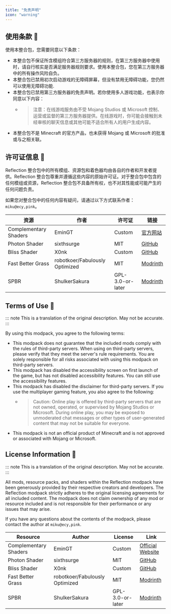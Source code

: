 ```yaml
---
title: "免责声明"
icon: "warning"
---
```


## 使用条款 📜

使用本整合包，您需要同意以下条款：

- 本整合包不保证所含模组符合第三方服务器的规则，在第三方服务器中使用时，请自行核实是否满足服务器规则要求。使用本整合包，您在第三方服务器中的所有操作风险自负。
- 本整合包已禁用初次启动游戏的无障碍屏幕，但没有禁用无障碍功能，您仍然可以使用无障碍功能.
- 本整合包已禁用第三方服务器的免责声明。若你使用多人游戏功能，也表示你同意以下内容：
  - > 注意：在线游戏服务由不受 Mojang Studios 或 Microsoft 控制、运营或监督的第三方服务器提供。在线游戏时，你可能会接触到未经审核的聊天信息或其他可能不适合所有人的用户生成内容。
- 本整合包不是 Minecraft 的官方产品，也未获得 Mojang 或 Microsoft 的批准或与之相关联。

## 许可证信息 📜

Reflection 整合包中的所有模组、资源包和着色器均由各自的作者和开发者提供。Reflection 整合包尊重并遵循这些内容的原始许可证。对于整合包中包含的任何模组或资源，Reflection 整合包不具备所有权，也不对其性能或可能产生的任何问题负责。

如果您对整合包中的任何内容有疑问，请通过以下方式联系作者：`miku@ecy,pink`。

| 资源                  | 作者                           | 许可证           | 链接                                                            |
| --------------------- | ------------------------------ | ---------------- | --------------------------------------------------------------- |
| Complementary Shaders | EminGT                         | Custom           | [官方网站](https://www.complementary.dev/shaders/)              |
| Photon Shader         | sixthsurge                     | MIT              | [GitHub](https://github.com/sixthsurge/photon)                  |
| Bliss Shader          | X0nk                           | Custom           | [GitHub](https://github.com/X0nk/Bliss-Shader)                  |
| Fast Better Grass     | robotkoer/Fabulously Optimized | MIT              | [Modrinth](https://modrinth.com/resourcepack/fast-better-grass) |
| SPBR                  | ShulkerSakura                  | GPL-3.0-or-later | [Modrinth](https://modrinth.com/resourcepack/spbr)              |

## Terms of Use 📜

::: note This is a translation of the original description. May not be accurate.
:::

By using this modpack, you agree to the following terms:

- This modpack does not guarantee that the included mods comply with the rules of third-party servers. When using on third-party servers, please verify that they meet the server's rule requirements. You are solely responsible for all risks associated with using this modpack on third-party servers.
- This modpack has disabled the accessibility screen on first launch of the game, but has not disabled accessibility features. You can still use the accessibility features.
- This modpack has disabled the disclaimer for third-party servers. If you use the multiplayer gaming feature, you also agree to the following:
  - > Caution: Online play is offered by third-party servers that are not owned, operated, or supervised by Mojang Studios or Microsoft. During online play, you may be exposed to unmoderated chat messages or other types of user-generated content that may not be suitable for everyone.
- This modpack is not an official product of Minecraft and is not approved or associated with Mojang or Microsoft.

## License Information 📜

::: note This is a translation of the original description. May not be accurate.
:::

All mods, resource packs, and shaders within the Reflection modpack have been generously provided by their respective creators and developers. The Reflection modpack strictly adheres to the original licensing agreements for all included content. The modpack does not claim ownership of any mod or resource included and is not responsible for their performance or any issues that may arise.

If you have any questions about the contents of the modpack, please contact the author at `miku@ecy,pink`.

| Resource              | Author                         | License          | Link                                                            |
| --------------------- | ------------------------------ | ---------------- | --------------------------------------------------------------- |
| Complementary Shaders | EminGT                         | Custom           | [Official Website](https://www.complementary.dev/shaders/)      |
| Photon Shader         | sixthsurge                     | MIT              | [GitHub](https://github.com/sixthsurge/photon)                  |
| Bliss Shader          | X0nk                           | Custom           | [GitHub](https://github.com/X0nk/Bliss-Shader)                  |
| Fast Better Grass     | robotkoer/Fabulously Optimized | MIT              | [Modrinth](https://modrinth.com/resourcepack/fast-better-grass) |
| SPBR                  | ShulkerSakura                  | GPL-3.0-or-later | [Modrinth](https://modrinth.com/resourcepack/spbr)              |
